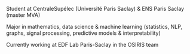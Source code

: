 Student at CentraleSupélec (Université Paris Saclay) & ENS Paris Saclay (master MVA)

Major in mathematics, data science & machine learning (statistics, NLP, graphs, signal processing, predictive models & interpretability)

Currently working at EDF Lab Paris-Saclay in the OSIRIS team
